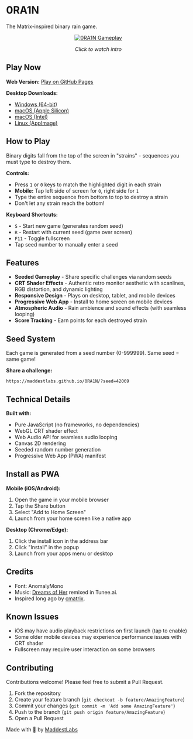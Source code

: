 # 0RA1N

The Matrix-inspired binary rain game.

<div align="center">
  
[![0RA1N Gameplay](https://img.youtube.com/vi/hrf5lATXrYI/maxresdefault.jpg)](https://www.youtube.com/watch?v=hrf5lATXrYI)

*Click to watch intro*
</div>

## Play Now

**Web Version:** [Play on GitHub Pages](https://maddestlabs.github.io/0RA1N/)

**Desktop Downloads:**
- [Windows (64-bit)](https://github.com/yourusername/0rain/releases/latest)
- [macOS (Apple Silicon)](https://github.com/yourusername/0rain/releases/latest)
- [macOS (Intel)](https://github.com/yourusername/0rain/releases/latest)
- [Linux (AppImage)](https://github.com/yourusername/0rain/releases/latest)

## How to Play

Binary digits fall from the top of the screen in "strains" - sequences you must type to destroy them.

**Controls:**
- Press `1` or `0` keys to match the highlighted digit in each strain
- **Mobile:** Tap left side of screen for `0`, right side for `1`
- Type the entire sequence from bottom to top to destroy a strain
- Don't let any strain reach the bottom!

**Keyboard Shortcuts:**
- `S` - Start new game (generates random seed)
- `R` - Restart with current seed (game over screen)
- `F11` - Toggle fullscreen
- Tap seed number to manually enter a seed

## Features

- **Seeded Gameplay** - Share specific challenges via random seeds
- **CRT Shader Effects** - Authentic retro monitor aesthetic with scanlines, RGB distortion, and dynamic lighting
- **Responsive Design** - Plays on desktop, tablet, and mobile devices
- **Progressive Web App** - Install to home screen on mobile devices
- **Atmospheric Audio** - Rain ambience and sound effects (with seamless looping)
- **Score Tracking** - Earn points for each destroyed strain

## Seed System

Each game is generated from a seed number (0-999999). Same seed = same game!

**Share a challenge:**
```
https://maddestlabs.github.io/0RA1N/?seed=42069
```

## Technical Details

**Built with:**
- Pure JavaScript (no frameworks, no dependencies)
- WebGL CRT shader effect
- Web Audio API for seamless audio looping
- Canvas 2D rendering
- Seeded random number generation
- Progressive Web App (PWA) manifest

## Install as PWA

**Mobile (iOS/Android):**
1. Open the game in your mobile browser
2. Tap the Share button
3. Select "Add to Home Screen"
4. Launch from your home screen like a native app

**Desktop (Chrome/Edge):**
1. Click the install icon in the address bar
2. Click "Install" in the popup
3. Launch from your apps menu or desktop

## Credits

- Font: AnomalyMono
- Music: [Dreams of Her](https://www.tunee.ai/music/-P7utc8J80wg2mX5S) remixed in Tunee.ai.
- Inspired long ago by [cmatrix](https://github.com/abishekvashok/cmatrix).

## Known Issues

- iOS may have audio playback restrictions on first launch (tap to enable)
- Some older mobile devices may experience performance issues with CRT shader
- Fullscreen may require user interaction on some browsers

## Contributing

Contributions welcome! Please feel free to submit a Pull Request.

1. Fork the repository
2. Create your feature branch (`git checkout -b feature/AmazingFeature`)
3. Commit your changes (`git commit -m 'Add some AmazingFeature'`)
4. Push to the branch (`git push origin feature/AmazingFeature`)
5. Open a Pull Request

Made with 💚 by [MaddestLabs](https://maddestlabs.com)